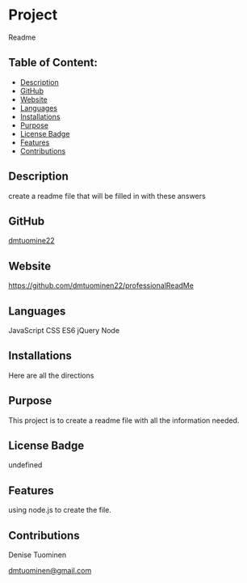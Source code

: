 
# Project  
  Readme
## Table of Content:
* [Description](#description)
* [GitHub](#github)
* [Website](#website)
* [Languages](#languages)
* [Installations](#installations)
* [Purpose](#purpose)
* [License Badge](#licensebadge)
* [Features](#features)
* [Contributions](#contributions)

## Description
 create a readme file that will be filled in with these answers

## GitHub
 [dmtuomine22](https://github.com/dmtuomine22)

## Website
  https://github.com/dmtuominen22/professionalReadMe

## Languages
  JavaScript CSS ES6 jQuery Node

## Installations
  Here are all the directions

## Purpose
  This project is to create a readme file with all the information needed.

## License Badge
  undefined

## Features
  using node.js to create the file.

## Contributions
  Denise Tuominen

  dmtuominen@gmail.com
  
